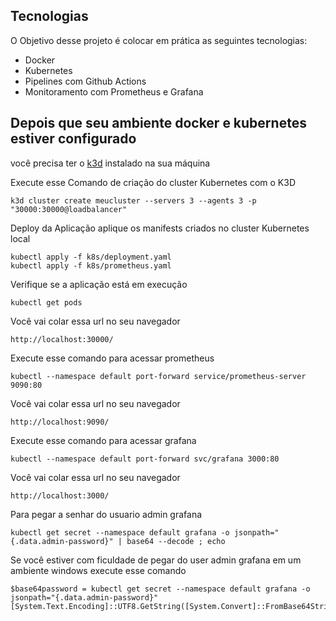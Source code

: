 ## Tecnologias

O Objetivo desse projeto é colocar em prática as seguintes tecnologias:

- Docker
- Kubernetes
- Pipelines com Github Actions
- Monitoramento com Prometheus e Grafana

## Depois que seu ambiente docker e kubernetes estiver configurado

você precisa ter o <a href="https://community.chocolatey.org/packages/k3d" target="_blank">k3d</a> instalado na sua máquina

Execute esse Comando de criação do cluster Kubernetes com o K3D

```
k3d cluster create meucluster --servers 3 --agents 3 -p "30000:30000@loadbalancer"
```

 Deploy da Aplicação aplique os manifests criados no cluster Kubernetes local
```
kubectl apply -f k8s/deployment.yaml
kubectl apply -f k8s/prometheus.yaml
```

Verifique se a aplicação está em execução
```
kubectl get pods
```

Você vai colar essa url no seu navegador
```
http://localhost:30000/
```

Execute esse comando para acessar prometheus
```
kubectl --namespace default port-forward service/prometheus-server 9090:80
```

Você vai colar essa url no seu navegador
```
http://localhost:9090/
```

Execute esse comando para acessar grafana
```
kubectl --namespace default port-forward svc/grafana 3000:80
```

Você vai colar essa url no seu navegador
```
http://localhost:3000/
```

Para pegar a senhar do usuario admin grafana
```
kubectl get secret --namespace default grafana -o jsonpath="{.data.admin-password}" | base64 --decode ; echo
```

Se você estiver com ficuldade de pegar do user admin grafana em um ambiente windows execute esse comando
```
$base64password = kubectl get secret --namespace default grafana -o jsonpath="{.data.admin-password}"
[System.Text.Encoding]::UTF8.GetString([System.Convert]::FromBase64String($base64password))
```
